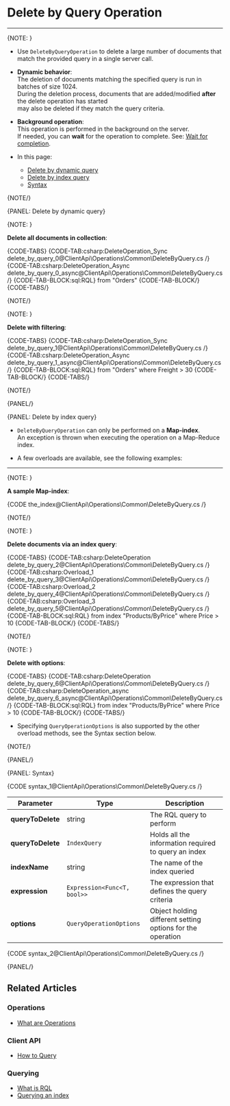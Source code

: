 ﻿# Delete by Query Operation
---

{NOTE: }

* Use `DeleteByQueryOperation` to delete a large number of documents that match the provided query in a single server call.

* **Dynamic behavior**:   
  The deletion of documents matching the specified query is run in batches of size 1024.  
  During the deletion process, documents that are added/modified **after** the delete operation has started  
  may also be deleted if they match the query criteria.

* **Background operation**:  
  This operation is performed in the background on the server.  
  If needed, you can **wait** for the operation to complete. See: [Wait for completion](../../../client-api/operations/what-are-operations#wait-for-completion).

* In this page:  
   * [Delete by dynamic query](../../../client-api/operations/common/delete-by-query#delete-by-dynamic-query)
   * [Delete by index query](../../../client-api/operations/common/delete-by-query#delete-by-index-query)
   * [Syntax](../../../client-api/operations/common/delete-by-query#syntax)

{NOTE/}

{PANEL: Delete by dynamic query}

{NOTE: }

**Delete all documents in collection**:

{CODE-TABS}
{CODE-TAB:csharp:DeleteOperation_Sync delete_by_query_0@ClientApi\Operations\Common\DeleteByQuery.cs /}
{CODE-TAB:csharp:DeleteOperation_Async delete_by_query_0_async@ClientApi\Operations\Common\DeleteByQuery.cs /}
{CODE-TAB-BLOCK:sql:RQL}
from "Orders"
{CODE-TAB-BLOCK/}
{CODE-TABS/}

{NOTE/}

{NOTE: }

**Delete with filtering**:  

{CODE-TABS}
{CODE-TAB:csharp:DeleteOperation_Sync delete_by_query_1@ClientApi\Operations\Common\DeleteByQuery.cs /}
{CODE-TAB:csharp:DeleteOperation_Async delete_by_query_1_async@ClientApi\Operations\Common\DeleteByQuery.cs /}
{CODE-TAB-BLOCK:sql:RQL}
from "Orders" where Freight > 30
{CODE-TAB-BLOCK/}
{CODE-TABS/}

{NOTE/}

{PANEL/}

{PANEL: Delete by index query}

* `DeleteByQueryOperation` can only be performed on a **Map-index**.  
  An exception is thrown when executing the operation on a Map-Reduce index.  

* A few overloads are available, see the following examples:

---

{NOTE: }

**A sample Map-index**:

{CODE the_index@ClientApi\Operations\Common\DeleteByQuery.cs /}

{NOTE/}

{NOTE: }

**Delete documents via an index query**:

{CODE-TABS}
{CODE-TAB:csharp:DeleteOperation delete_by_query_2@ClientApi\Operations\Common\DeleteByQuery.cs /}
{CODE-TAB:csharp:Overload_1 delete_by_query_3@ClientApi\Operations\Common\DeleteByQuery.cs /}
{CODE-TAB:csharp:Overload_2 delete_by_query_4@ClientApi\Operations\Common\DeleteByQuery.cs /}
{CODE-TAB:csharp:Overload_3 delete_by_query_5@ClientApi\Operations\Common\DeleteByQuery.cs /}
{CODE-TAB-BLOCK:sql:RQL}
from index "Products/ByPrice" where Price > 10
{CODE-TAB-BLOCK/}
{CODE-TABS/}

{NOTE/}

{NOTE: }

**Delete with options**:

{CODE-TABS}
{CODE-TAB:csharp:DeleteOperation delete_by_query_6@ClientApi\Operations\Common\DeleteByQuery.cs /}
{CODE-TAB:csharp:DeleteOperation_async delete_by_query_6_async@ClientApi\Operations\Common\DeleteByQuery.cs /}
{CODE-TAB-BLOCK:sql:RQL}
from index "Products/ByPrice" where Price > 10
{CODE-TAB-BLOCK/}
{CODE-TABS/}

* Specifying `QueryOperationOptions` is also supported by the other overload methods, see the Syntax section below.

{NOTE/}

{PANEL/}

{PANEL: Syntax}

{CODE syntax_1@ClientApi\Operations\Common\DeleteByQuery.cs /}
<br />

| Parameter         | Type                        | Description                                                |
|-------------------|-----------------------------|------------------------------------------------------------|
| **queryToDelete** | string                      | The RQL query to perform                                   |
| **queryToDelete** | `IndexQuery`                | Holds all the information required to query an index       |
| **indexName**     | string                      | The name of the index queried                              |
| **expression**    | `Expression<Func<T, bool>>` | The expression that defines the query criteria             |
| **options**       | `QueryOperationOptions`     | Object holding different setting options for the operation |

{CODE syntax_2@ClientApi\Operations\Common\DeleteByQuery.cs /}

{PANEL/}

## Related Articles

### Operations

- [What are Operations](../../../client-api/operations/what-are-operations)

### Client API

- [How to Query](../../../client-api/session/querying/how-to-query)

### Querying

- [What is RQL](../../../client-api/session/querying/what-is-rql)
- [Querying an index](../../../indexes/querying/query-index)
